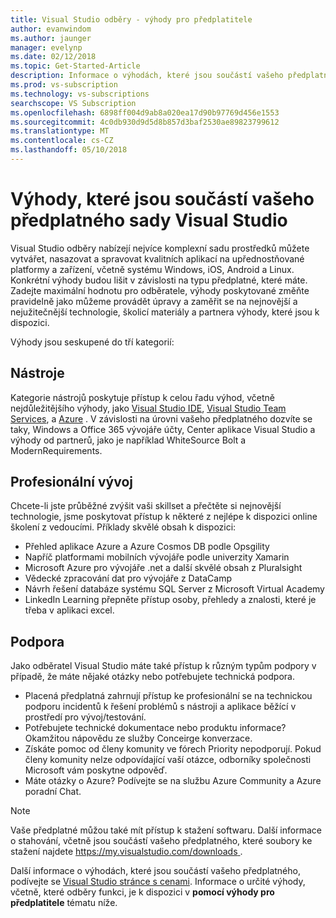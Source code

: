 ```yaml
---
title: Visual Studio odběry - výhody pro předplatitele
author: evanwindom
ms.author: jaunger
manager: evelynp
ms.date: 02/12/2018
ms.topic: Get-Started-Article
description: Informace o výhodách, které jsou součástí vašeho předplatného sady Visual Studio
ms.prod: vs-subscription
ms.technology: vs-subscriptions
searchscope: VS Subscription
ms.openlocfilehash: 6898ff004d9ab8a020ea17d90b97769d456e1553
ms.sourcegitcommit: 4c0db930d9d5d8b857d3baf2530ae89823799612
ms.translationtype: MT
ms.contentlocale: cs-CZ
ms.lasthandoff: 05/10/2018
---
```

# <a name="benefits-included-in-your-visual-studio-subscription"></a>Výhody, které jsou součástí vašeho předplatného sady Visual Studio

Visual Studio odběry nabízejí nejvíce komplexní sadu prostředků můžete vytvářet, nasazovat a spravovat kvalitních aplikací na upřednostňované platformy a zařízení, včetně systému Windows, iOS, Android a Linux.  Konkrétní výhody budou lišit v závislosti na typu předplatné, které máte.  Zadejte maximální hodnotu pro odběratele, výhody poskytované změňte pravidelně jako můžeme provádět úpravy a zaměřit se na nejnovější a nejužitečnější technologie, školicí materiály a partnera výhody, které jsou k dispozici. 

Výhody jsou seskupené do tří kategorií:

## <a name="tools"></a>Nástroje
Kategorie nástrojů poskytuje přístup k celou řadu výhod, včetně nejdůležitějšího výhody, jako [Visual Studio IDE](/vs-ide-benefit/), [Visual Studio Team Services](/vs-vsts/), a [Azure](/vs-azure/) .  V závislosti na úrovni vašeho předplatného dozvíte se taky, Windows a Office 365 vývojáře účty, Center aplikace Visual Studio a výhody od partnerů, jako je například WhiteSource Bolt a ModernRequirements.

## <a name="professional-development"></a>Profesionální vývoj
Chcete-li jste průběžné zvýšit vaši skillset a přečtěte si nejnovější technologie, jsme poskytovat přístup k některé z nejlépe k dispozici online školení z vedoucími. Příklady skvělé obsah k dispozici:
- Přehled aplikace Azure a Azure Cosmos DB podle Opsgility
- Napříč platformami mobilních vývojáře podle univerzity Xamarin
- Microsoft Azure pro vývojáře .net a další skvělé obsah z Pluralsight
- Vědecké zpracování dat pro vývojáře z DataCamp
- Návrh řešení databáze systému SQL Server z Microsoft Virtual Academy
- LinkedIn Learning přepněte přístup osoby, přehledy a znalosti, které je třeba v aplikaci excel. 

## <a name="support"></a>Podpora 
Jako odběratel Visual Studio máte také přístup k různým typům podpory v případě, že máte nějaké otázky nebo potřebujete technická podpora. 
- Placená předplatná zahrnují přístup ke profesionální se na technickou podporu incidentů k řešení problémů s nástroji a aplikace běžící v prostředí pro vývoj/testování.  
- Potřebujete technické dokumentace nebo produktu informace?  Okamžitou nápovědu ze služby Conceirge konverzace. 
- Získáte pomoc od členy komunity ve fórech Priority nepodporují.  Pokud členy komunity nelze odpovídající vaší otázce, odborníky společnosti Microsoft vám poskytne odpověď. 
- Máte otázky o Azure?  Podívejte se na službu Azure Community a Azure poradní Chat.  

> [!NOTE] 
> Vaše předplatné můžou také mít přístup k stažení softwaru.  Další informace o stahování, včetně jsou součástí vašeho předplatného, které soubory ke stažení najdete [ https://my.visualstudio.com/downloads ](https://my.visualstudio.com/downloads?wt.mc_id=o~msft~docs).

Další informace o výhodách, které jsou součástí vašeho předplatného, podívejte se [Visual Studio stránce s cenami](https://www.visualstudio.com/vs/pricing/).  Informace o určité výhody, včetně, které odběry funkci, je k dispozici v **pomocí výhody pro předplatitele** tématu níže. 

